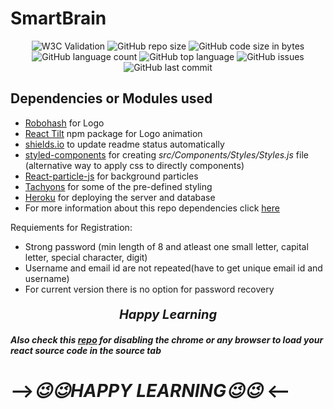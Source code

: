 # SmartBrain
<p align='center'>
    <img alt="W3C Validation" src="https://img.shields.io/w3c-validation/html?targetUrl=https%3A%2F%2Fvijay2249.github.io%2FSmartBrainFrontend%2F">
    <img alt="GitHub repo size" src="https://img.shields.io/github/repo-size/vijay2249/SmartBrainFrontend?style=flat-square">
    <img alt="GitHub code size in bytes" src="https://img.shields.io/github/languages/code-size/vijay2249/SmartBrainFrontend">
    <img alt="GitHub language count" src="https://img.shields.io/github/languages/count/vijay2249/SmartBrainFrontend">
    <img alt="GitHub top language" src="https://img.shields.io/github/languages/top/vijay2249/SmartBrainFrontend">
    <img alt="GitHub issues" src="https://img.shields.io/github/issues/vijay2249/SmartBrainFrontend?style=flat-square">
    <img alt="GitHub last commit" src="https://img.shields.io/github/last-commit/vijay2249/SmartBrainFrontend">
</p>

## Dependencies or Modules used

- [Robohash](https://robohash.org/) for Logo
- [React Tilt](https://www.npmjs.com/package/react-tilt) npm package for Logo animation
- [shields.io](https://shields.io/) to update readme status automatically
- [styled-components](https://styled-components.com/) for creating _src/Components/Styles/Styles.js_ file (alternative way to apply css to directly components)
- [React-particle-js](https://www.npmjs.com/package/react-particles-js) for background particles
- [Tachyons](https://tachyons.io/) for some of the pre-defined styling
- [Heroku](https://www.heroku.com/) for deploying the server and database
- For more information about this repo dependencies click [here](https://github.com/vijay2249/SmartBrainFrontend/network/dependencies)

Requiements for Registration:
    
 - Strong password (min length of 8 and atleast one small letter, capital letter, special character, digit)
 - Username and email id are not repeated(have to get unique email id and username)
 - For current version there is no option for password recovery

<p align='center' style="font-size:20px;"><i><strong>Happy Learning</strong></i></p>

___Also check this [repo](https://github.com/DUMMY-the-BOT//HideSensitiveInformation) for disabling the chrome or any browser to load your react source code in the source tab___

# -->_😉😉HAPPY LEARNING😉😉_ <--